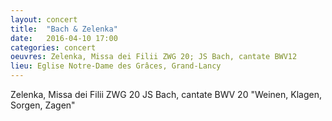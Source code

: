 ```yaml
---
layout: concert
title:  "Bach & Zelenka"
date:   2016-04-10 17:00
categories: concert
oeuvres: Zelenka, Missa dei Filii ZWG 20; JS Bach, cantate BWV12
lieu: Eglise Notre-Dame des Grâces, Grand-Lancy
---
```


Zelenka, Missa dei Filii ZWG 20
JS Bach, cantate BWV 20 "Weinen, Klagen, Sorgen, Zagen"
